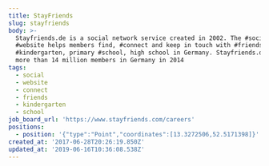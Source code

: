 ```yaml
---
title: StayFriends
slug: stayfriends
body: >-
  Stayfriends.de is a social network service created in 2002. The #social media
  #website helps members find, #connect and keep in touch with #friends from
  #kindergarten, primary #school, high school in Germany. Stayfriends.de had
  more than 14 million members in Germany in 2014
tags:
  - social
  - website
  - connect
  - friends
  - kindergarten
  - school
job_board_url: 'https://www.stayfriends.com/careers'
positions:
  - position: '{"type":"Point","coordinates":[13.3272506,52.5171398]}'
created_at: '2017-06-28T20:26:19.850Z'
updated_at: '2019-06-16T10:36:08.538Z'
---
```


